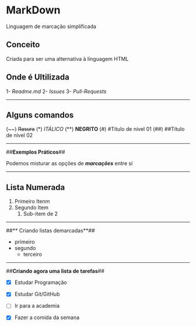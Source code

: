 # MarkDown
 Linguagem de marcação simplificada 

 ## **Conceito** 

  Criada para ser uma alternativa à linguagem HTML  

 ##  **Onde é Ultilizada** 

  1- *Readme.md* 
  2- *Issues* 
  3- *Pull-Requests*  

  ***

 ## **Alguns comandos** 

  (~~)  ~~Rasura~~ 
  (*)   *ITÁLICO* 
  (**)  **NEGRITO** 
  (#)   #Título de nível 01 
  (##)  ##Título de nível 02 

  ---  

  ##**Exemplos Práticos**## 

  Podemos misturar as opções de __*marcações*__ entre sí  

  --- 

  ## Lista Numerada ## 

  1. Primeiro Itenm
  2. Segundo Item
     1. Sub-item de 2
    
        
  *** 

  ##** Criando listas demarcadas**## 

  * primeiro
  * segundo
     * terceiro
   

   *** 

   ##**Criando agora uma lista de tarefas**## 

   - [x] Estudar Programação 
   - [x] Estudar Git/GitHub 
   - [ ] Ir para a academia 
   - [x] Fazer a comida da semana 
  

  
  
  
 
